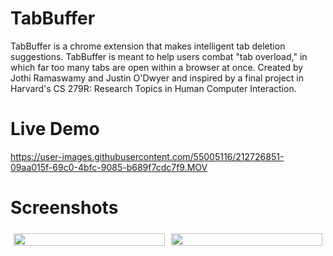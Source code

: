 # TabBuffer
TabBuffer is a chrome extension that makes intelligent tab deletion suggestions. TabBuffer is meant to help users combat "tab overload," in which far too many tabs are open within a browser at once. Created by Jothi Ramaswamy and Justin O'Dwyer and inspired by a final project in Harvard's CS 279R: Research Topics in Human Computer Interaction.

# Live Demo

https://user-images.githubusercontent.com/55005116/212726851-09aa015f-69c0-4bfc-9085-b689f7cdc7f9.MOV

# Screenshots

<div style="display: flex;">
  <div style="float: left; flex: 33.33%; padding: 5px;">
    <img src="https://user-images.githubusercontent.com/55005116/212800854-5ebdf2cd-50d4-4dad-97f1-f610d20a4728.png" style="width:100%">
  </div>
  <div style="float: left; flex: 33.33%; padding: 5px;">
    <img src="https://user-images.githubusercontent.com/55005116/212800863-7a92f45a-d4cc-4dcb-afdf-077aad10c5c0.png" style="width:100%">
  </div>
</div>
